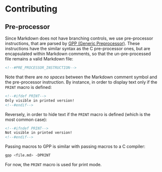 # Contributing

## Pre-processor

Since Markdown does not have branching controls, we use pre-processor instructions, that are parsed by [GPP (Generic Preprocessor)](https://logological.org/gpp).
These instructions have the similar syntax as the C pre-processor ones, but are encapsulated within Markdown comments, so that the un-pre-processed file remains a valid Markdown file:

```md
<!--#PRE_PROCESSOR_INSTRUCTION-->
```

Note that there are *no spaces* between the Markdown comment symbol and the pre-processor instruction.
By instance, in order to display text only if the `PRINT` macro is defined:

```md
<!--#ifdef PRINT-->
Only visible in printed version!
<!--#endif-->
```

Reversely, in order to hide text if the `PRINT` macro is defined (which is the most common case):

```md
<!--#ifndef PRINT-->
Not visible in printed version!
<!--#endif-->
```

Passing macros to GPP is similar with passing macros to a C compiler:

```sh
gpp <file.md> -DPRINT
```

For now, the `PRINT` macro is used for print mode.
